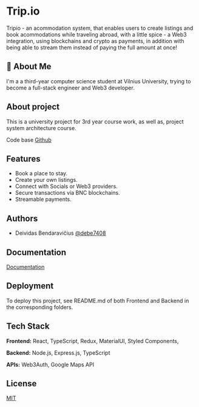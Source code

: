 # Trip.io

Tripio - an acommodation system, that enables users to create listings and book acommodations while traveling abroad, with a little spice - a Web3 integration, using blockchains and crypto as payments, in addition with being able to stream them instead of paying the full amount at once!

## 🚀 About Me

I'm a a third-year computer science student at Vilnius University, trying to become a full-stack engineer and Web3 developer.

## About project

This is a university project for 3rd year course work, as well as, project system architecture course.

Code base [Github](https://github.com/debe7408/trip.io)

## Features

- Book a place to stay.
- Create your own listings.
- Connect with Socials or Web3 providers.
- Secure transactions via BNC blockchains.
- Streamable payments.

## Authors

- Deividas Bendaravičius [@debe7408](https://github.com/debe7408)

## Documentation

[Documentation](https://github.com/debe7408/trip.io/blob/main/Course_work.pdf)

## Deployment

To deploy this project, see README.md of both Frontend and Backend in the corresponding folders.

## Tech Stack

**Frontend:** React, TypeScript, Redux, MaterialUI, Styled Components,

**Backend:** Node.js, Express.js, TypeScript

**APIs:** Web3Auth, Google Maps API

## License

[MIT](https://choosealicense.com/licenses/mit/)
